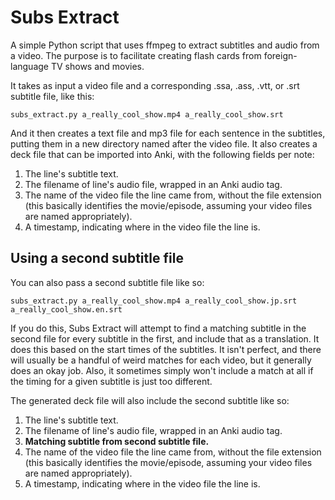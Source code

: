 # Subs Extract

A simple Python script that uses ffmpeg to extract subtitles and audio from a video.  The purpose is to facilitate creating flash cards from foreign-language TV shows and movies.

It takes as input a video file and a corresponding .ssa, .ass, .vtt, or .srt subtitle file, like this:

```
subs_extract.py a_really_cool_show.mp4 a_really_cool_show.srt
```

And it then creates a text file and mp3 file for each sentence in the subtitles, putting them in a new directory named after the video file.  It also creates a deck file that can be imported into Anki, with the following fields per note:

1. The line's subtitle text.
2. The filename of line's audio file, wrapped in an Anki audio tag.
3. The name of the video file the line came from, without the file extension (this basically identifies the movie/episode, assuming your video files are named appropriately).
4. A timestamp, indicating where in the video file the line is.


## Using a second subtitle file

You can also pass a second subtitle file like so:

```
subs_extract.py a_really_cool_show.mp4 a_really_cool_show.jp.srt a_really_cool_show.en.srt
```

If you do this, Subs Extract will attempt to find a matching subtitle in the second file for every subtitle in the first, and include that as a translation.  It does this based on the start times of the subtitles.  It isn't perfect, and there will usually be a handful of weird matches for each video, but it generally does an okay job.  Also, it sometimes simply won't include a match at all if the timing for a given subtitle is just too different.

The generated deck file will also include the second subtitle like so:

1. The line's subtitle text.
2. The filename of line's audio file, wrapped in an Anki audio tag.
3. **Matching subtitle from second subtitle file.**
4. The name of the video file the line came from, without the file extension (this basically identifies the movie/episode, assuming your video files are named appropriately).
5. A timestamp, indicating where in the video file the line is.
